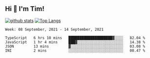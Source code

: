 ## Hi 👋 I'm Tim!
  
  [![github stats](https://github-readme-stats.vercel.app/api?username=thostetler&theme=dracula&count_private=true&show_icons=true)](https://github.com/thostetler/github-readme-stats)
  [![Top Langs](https://github-readme-stats.vercel.app/api/top-langs/?username=thostetler&layout=compact&count_private=true&theme=dracula&show_icons=true)](https://github.com/thostetler/github-readme-stats)
 
<!--START_SECTION:waka-->
```text
Week: 08 September, 2021 - 14 September, 2021

TypeScript   6 hrs 10 mins   ████████████████████▓░░░░   82.04 % 
JavaScript   1 hr 4 mins     ███▓░░░░░░░░░░░░░░░░░░░░░   14.38 % 
JSON         13 mins         ▓░░░░░░░░░░░░░░░░░░░░░░░░   03.08 % 
INI          2 mins          ░░░░░░░░░░░░░░░░░░░░░░░░░   00.47 % 
```
<!--END_SECTION:waka-->
